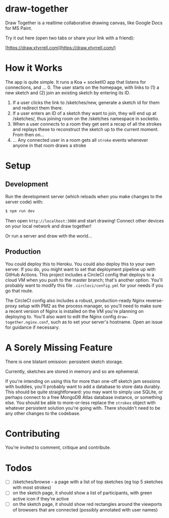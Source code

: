 # draw-together
Draw Together is a realtime collaborative drawing canvas, like Google Docs for MS Paint.

Try it out here (open two tabs or share your link with a friend):

[https://draw.xtyrrell.com](https://draw.xtyrrell.com/)

# How it Works
The app is quite simple. It runs a Koa + socketIO app that listens for connections, and ...
0. The user starts on the homepage, with links to (1) a new sketch and (2) join
  an existing sketch by entering its ID.
1. If a user clicks the link to /sketches/new, generate a sketch id for them and redirect them there.
2. If a user enters an ID of a sketch they want to join, they will end up at /sketches/<sketch-id>, thus joining room <sketch-id> on the
   /sketches namespace in socketio.
3. When a user connects to a room they get sent a recap of all the strokes and
   replays these to reconstruct the sketch up to the current moment. From then on...
4. ... Any connected user in a room gets all `stroke` events whenever anyone in that
   room draws a stroke

# Setup
## Development
Run the development server (which reloads when you make changes to the server code) with:
```bash
$ npm run dev
```
Then open `http://localhost:3000` and start drawing! Connect other devices on your local network and draw together!

Or run a server and draw with the world...

## Production
You could deploy this to Heroku. You could also deploy this to your own server. If you do, you might want to set that deployment pipeline up with GitHub Actions. This project includes a CircleCI config that deploys to a cloud VM when you push to the master branch; that's another option. You'll probably want to modify this file `.circleci/config.yml` for your needs if you go that route.

The CircleCI config also includes a robust, production-ready Nginx reverse-proxy setup with PM2 as the process manager, so you'll need to make sure a recent version of Nginx is installed on the VM you're planning on deploying to. You'll also want to edit the Nginx config `draw-together.nginx.conf`, such as to set your server's hostname. Open an issue for guidance if necessary.

# A Sorely Missing Feature
There is one blatant omission: persistent sketch storage.

Currently, sketches are stored in memory and so are ephemeral.

If you're intending on using this for more than one-off sketch jam sessions with buddies, you'll probably want to add a database to store data durably. This should be quite straightforward: you may want to simply use SQLite, or perhaps connect to a free MongoDB Atlas database instance, or something else. You should be able to more-or-less replace the `strokes` object with whatever persistent solution you're going with. There shouldn't need to be any other changes to the codebase.
  
# Contributing
You're invited to comment, critique and contribute.

# Todos

- [ ] /sketches/browse - a page with a list of top sketches (eg top 5 sketches with most strokes)
- [ ] on the sketch page, it should show a list of participants, with green active icon if they're active
- [ ] on the sketch page, it should show red rectangles around the viewports of browsers that are connected (possibly annotated with user names)
